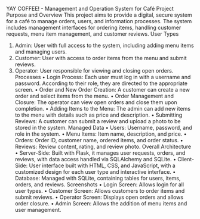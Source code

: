 YAY COFFEE! - Management and Operation System for Café
Project Purpose and Overview
This project aims to provide a digital, secure system for a café to manage orders, users, and information processes. The system includes management interfaces for ordering items, handling customer requests, menu item management, and customer reviews.
User Types
1.	Admin: User with full access to the system, including adding menu items and managing users.
2.	Customer: User with access to order items from the menu and submit reviews.
3.	Operator: User responsible for viewing and closing open orders.
Processes
•	Login Process: Each user must log in with a username and password. According to their role, they are directed to the appropriate screen.
•	Order and New Order Creation: A customer can create a new order and select items from the menu.
•	Order Management and Closure: The operator can view open orders and close them upon completion.
•	Adding Items to the Menu: The admin can add new items to the menu with details such as price and description.
•	Submitting Reviews: A customer can submit a review and upload a photo to be stored in the system.
Managed Data
•	Users: Username, password, and role in the system.
•	Menu Items: Item name, description, and price.
•	Orders: Order ID, customer name, ordered items, and order status.
•	Reviews: Review content, rating, and review photo.
Overall Architecture
•	Server-Side: Built with Flask, it manages user requests, orders, and reviews, with data access handled via SQLAlchemy and SQLite.
•	Client-Side: User interface built with HTML, CSS, and JavaScript, with a customized design for each user type and interactive interface.
•	Database: Managed with SQLite, containing tables for users, items, orders, and reviews.
Screenshots
•	Login Screen: Allows login for all user types.
•	Customer Screen: Allows customers to order items and submit reviews.
•	Operator Screen: Displays open orders and allows order closure.
•	Admin Screen: Allows the addition of menu items and user management.

